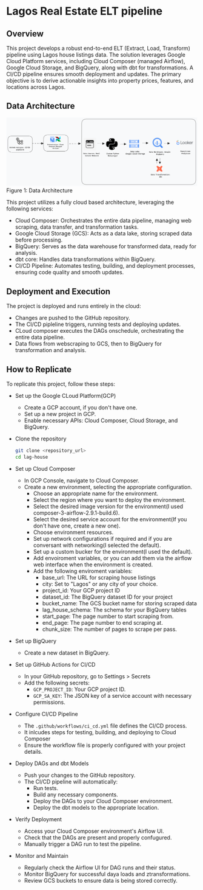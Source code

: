 # Lagos Real Estate ELT pipeline

## Overview
This project develops a robust end-to-end ELT (Extract, Load, Transform) pipeline using Lagos house listings data. The solution leverages Google Cloud Platform services, including Cloud Composer (managed Airflow), Google Cloud Storage, and BigQuery, along with dbt for transformations. A CI/CD pipeline ensures smooth deployment and updates. The primary objective is to derive actionable insights into property prices, features, and locations across Lagos.

## Data Architecture
![Data Architecture](assets/data-architecture.png)
Figure 1: Data Architecture

This project utilizes a fully cloud based architecture, leveraging the following services:
- Cloud Composer: Orchestrates the entire data pipeline, managing web scraping, data transfer, and transformation tasks.
- Google Cloud Storage (GCS): Acts as a data lake, storing scraped data before processing.
- BigQuery: Serves as the data warehouse for transformed data, ready for analysis.
- dbt core: Handles data transformations within BigQuery.
- CI/CD Pipeline: Automates testing, building, and deployment processes, ensuring code quality and smooth updates.

## Deployment and Execution

The project is deployed and runs entirely in the cloud:

- Changes are pushed to the GitHub repository.
- The CI/CD pipleline triggers, running tests and deploying updates.
- CLoud composer executes the DAGs onschedule, orchestrating the entire data pipeline.
- Data flows from webscraping to GCS, then to BigQuery for transformation and analysis.

## How to Replicate

To replicate this project, follow these steps:
- Set up the Google CLoud Platform(GCP)
    - Create a GCP account, if you don't have one.
    - Set up a new project in GCP.
    - Enable necessary APIs: Cloud Composer, Cloud Storage, and BigQuery.

- Clone the repository
    ```bash
    git clone <repository_url>
    cd lag-house
    ```
- Set up Cloud Composer
    - In GCP Console, navigate to Cloud Composer.
    - Create a new environment, selecting the appropriate configuration.
        - Choose an appropriate name for the environment.
        - Select the region where you want to deploy the environment.
        - Select the desired image version for the environment(I used composer-3-airflow-2.9.1-build.6).
        - Select the desired service account for the environment(If you don't have one, create a new one).
        - Choose environment resources.
        - Set up network configurations if required and if you are conversant with networking(I  selected the default).
        - Set up a custom bucker for the environment(I used the default).
        - Add envoiroment variables, or you can add them via the airflow web interface when the environment is created.
        - Add the following enviroment variables:
            - base_url: The URL for scraping house listings
            - city: Set to "Lagos" or any city of your choice.
            - project_id: Your GCP project ID
            - dataset_id: The BigQuery dataset ID for your project
            - bucket_name: The GCS bucket name for storing scraped data
            - lag_house_schema: The schema for your BigQuery tables
            - start_page: The page number to start scraping from.
            - end_page: The page number to end scraping at.
            - chunk_size: The number of pages to scrape per pass.

- Set up BigQuery
    - Create a new dataset in BigQuery.
- Set up GitHub Actions for CI/CD
    - In your GitHub repository, go to Settings > Secrets
    - Add the following secrets:
        - `GCP_PROJECT_ID`: Your GCP project ID.
        - `GCP_SA_KEY`: The JSON key of a service account with necessary permissions.

- Configure CI/CD Pipeline
    - The `.github/workflows/ci_cd.yml` file defines the CI/CD process.
    - It inlcudes steps for testing, building, and deploying to Cloud Composer
    - Ensure the workflow file is properly configured with your project details.

- Deploy DAGs and dbt Models
    - Push your changes to the GitHub repository.
    - The CI/CD pipeline will automatically:
        - Run tests.
        - Build any necessary components.
        - Deploy the DAGs to your Cloud Composer environment.
        - Deploy the dbt models to the appropriate location.

- Verify Deployment
    - Access your Cloud Composer environment's Airflow UI.
    - Check that the DAGs are present and properly confugured.
    - Manually trigger a DAG run to test the pipeline.

- Monitor and Maintain
    - Regularly check the Airflow UI for DAG runs and their status.
    - Monitor BigQuery for successful daya loads and ztransformations.      
    - Review GCS buckets to ensure data is being stored correctly.                                                                                                                                                                                     